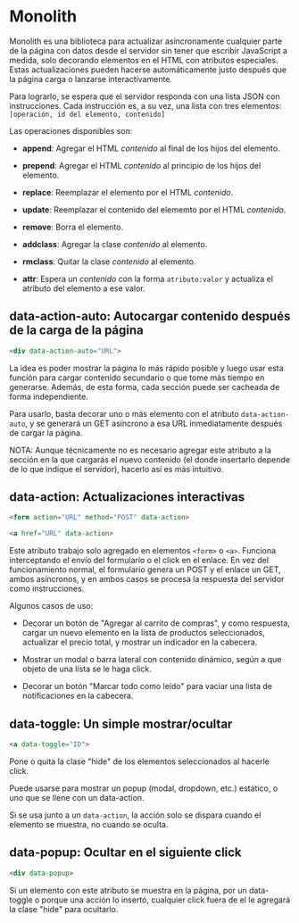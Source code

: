 # Monolith

Monolith es una biblioteca para actualizar asíncronamente cualquier parte de la página con datos desde el servidor sin tener que escribir JavaScript a medida, solo decorando elementos en el HTML con atributos especiales. Estas actualizaciones pueden hacerse automáticamente justo después que la página carga o lanzarse interactivamente.

Para lograrlo, se espera que el servidor responda con una lista JSON con instrucciones. Cada instrucción es, a su vez, una lista con tres elementos: `[operación, id del elemento, contenido]`

Las operaciones disponibles son:

- **append**:
    Agregar el HTML *contenido* al final de los hijos del elemento.

- **prepend**:
    Agregar el HTML *contenido* al principio de los hijos del elemento.

- **replace**:
    Reemplazar el elemento por el HTML *contenido*.

- **update**:
    Reemplazar el contenido del elememto por el HTML *contenido*.

- **remove**:
    Borra el elemento.

- **addclass**:
    Agregar la clase *contenido* al elemento.

- **rmclass**:
    Quitar la clase *contenido* al elemento.

- **attr**:
    Espera un *contenido* con la forma `atributo:valor` y actualiza el atributo del elemento a ese valor.

## data-action-auto: Autocargar contenido después de la carga de la página

```html
<div data-action-auto="URL">
```

La idea es poder mostrar la página lo más rápido posible y luego usar esta función para cargar contenido secundario o que tome más tiempo en generarse. Además, de esta forma, cada sección puede ser cacheada de forma independiente.

Para usarlo, basta decorar uno o más elemento con el atributo `data-action-auto`, y se generará un GET asíncrono a esa URL inmediatamente después de cargar la página.

NOTA: Aunque técnicamente no es necesario agregar este atributo a la sección en la que cargarás el nuevo contenido (el donde insertarlo depende de lo que indique el servidor), hacerlo así es más intuitivo.


## data-action: Actualizaciones interactivas

```html
<form action="URL" method="POST" data-action>
```
```html
<a href="URL" data-action>
```

Este atributo trabajo solo agregado en elementos `<form>` o `<a>`. Funciona interceptando el envío del formulario o el click en el enlace. En vez del funcionamiento normal, el formulario genera un POST y el enlace un GET, ambos asíncronos, y en ambos casos se procesa la respuesta del servidor como instrucciones.

Algunos casos de uso:

- Decorar un botón de "Agregar al carrito de compras", y como respuesta, cargar un nuevo elemento en la lista de productos seleccionados, actualizar el precio total, y mostrar un indicador en la cabecera.

- Mostrar un modal o barra lateral con contenido dinámico, según a que objeto de una lista se le haga click.

- Decorar un botón "Marcar todo como leído" para vaciar una lista de notificaciones en la cabecera.


## data-toggle: Un simple mostrar/ocultar

```html
<a data-toggle="ID">
```

Pone o quita la clase "hide" de los elementos seleccionados al hacerle click.

Puede usarse para mostrar un popup (modal, dropdown, etc.) estático, o uno que se llene con un data-action.

Si se usa junto a un `data-action`, la acción solo se dispara cuando el elemento se muestra, no cuando se oculta.


## data-popup: Ocultar en el siguiente click


```html
<div data-popup>
```

Si un elemento con este atributo se muestra en la página, por un data-toggle o porque una acción lo insertó, cualquier click fuera de el le agregará la clase "hide" para ocultarlo.

